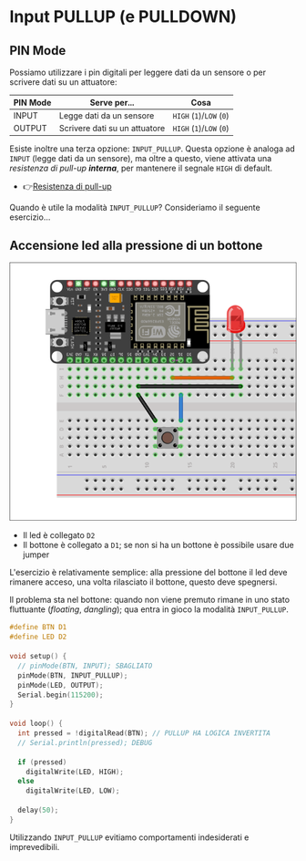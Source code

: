 # Input PULLUP (e PULLDOWN)

## PIN Mode

Possiamo utilizzare i pin digitali per leggere dati da un sensore o per scrivere dati su un attuatore:

| PIN Mode | Serve per...                  | Cosa                     |
| -------- | ----------------------------- | ------------------------ |
| INPUT    | Legge dati da un sensore      | `HIGH` (`1`)/`LOW` (`0`) |
| OUTPUT   | Scrivere dati su un attuatore | `HIGH` (`1`)/`LOW` (`0`) |

Esiste inoltre una terza opzione: `INPUT_PULLUP`. Questa opzione è analoga ad `INPUT` (legge dati da un sensore), ma oltre a questo, viene attivata una _resistenza di pull-up **interna**_, per mantenere il segnale `HIGH` di default.

- 👉[Resistenza di pull-up](../capitolo03/Resistenza_pullup_pulldown.md)

Quando è utile la modalità `INPUT_PULLUP`? Consideriamo il seguente esercizio...

## Accensione led alla pressione di un bottone

<div style="text-align: center"><img src="../image/bottone_led.png" alt="Circuito per accensione led alla pressione del bottone"></div>

- Il led è collegato `D2`
- Il bottone è collegato a `D1`; se non si ha un bottone è possibile usare due jumper

L'esercizio è relativamente semplice: alla pressione del bottone il led deve rimanere acceso, una volta rilasciato il bottone, questo deve spegnersi.

Il problema sta nel bottone: quando non viene premuto rimane in uno stato fluttuante (_floating_, _dangling_); qua entra in gioco la modalità `INPUT_PULLUP`.

```c
#define BTN D1
#define LED D2

void setup() {
  // pinMode(BTN, INPUT); SBAGLIATO
  pinMode(BTN, INPUT_PULLUP);
  pinMode(LED, OUTPUT);
  Serial.begin(115200);
}

void loop() {
  int pressed = !digitalRead(BTN); // PULLUP HA LOGICA INVERTITA
  // Serial.println(pressed); DEBUG

  if (pressed)
    digitalWrite(LED, HIGH);
  else
    digitalWrite(LED, LOW);

  delay(50);
}
```

Utilizzando `INPUT_PULLUP` evitiamo comportamenti indesiderati e imprevedibili.
